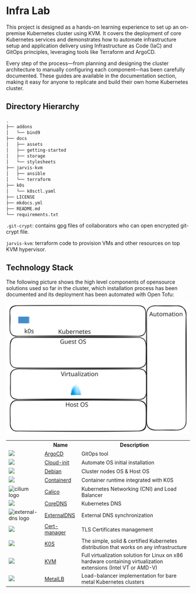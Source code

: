 
# Infra Lab
This project is designed as a hands-on learning experience to set up an on-premise Kubernetes cluster using KVM. It covers the deployment of core Kubernetes services and demonstrates how to automate infrastructure setup and application delivery using Infrastructure as Code (IaC) and GitOps principles, leveraging tools like Terraform and ArgoCD.

Every step of the process—from planning and designing the cluster architecture to manually configuring each component—has been carefully documented. These guides are available in the documentation section, making it easy for anyone to replicate and build their own home Kubernetes cluster.

## Directory Hierarchy

```
.
├── addons
│   └── bind9
├── docs
│   ├── assets
│   ├── getting-started
│   ├── storage
│   └── stylesheets
├── jarvis-kvm
│   ├── ansible
│   └── terraform
├── k0s
│   └── k0sctl.yaml
├── LICENSE
├── mkdocs.yml
├── README.md
└── requirements.txt
```

`.git-crypt`: contains gpg files of collaborators who can open encrypted git-crypt file.

`jarvis-kvm`: terraform code to provision VMs and other resources on top KVM hypervisor.

## Technology Stack

The following picture shows the high level components of opensource solutions used so far in the cluster, which installation process has been documented and its deployment has been automated with Open Tofu:

<p align="center">
  <img src="docs/assets/imgs/tech-stack.svg" width="500"/>
</p>

<div class="d-flex">
<table class="table table-white table-borderer border-dark w-auto align-middle">
    <tr>
        <th></th>
        <th>Name</th>
        <th>Description</th>
    </tr>
    <tr>
        <td><img width="32" src="https://argo-cd.readthedocs.io/en/stable/assets/logo.png"></td>
        <td><a href="https://argo-cd.readthedocs.io/en/stable/">ArgoCD</a></td>
        <td>GitOps tool</td>
    </tr>
    <tr>
        <td><img width="32" src="https://cloudinit.readthedocs.io/en/latest/_static/logo.png"></td>
        <td><a href="https://cloudinit.readthedocs.io/en/latest/">Cloud-init</a></td>
        <td>Automate OS initial installation</td>
    </tr>
    <tr>
        <td><img width="32" src="https://www.debian.org/Pics/openlogo-50.png"></td>
        <td><a href="https://debian.org/">Debian</a></td>
        <td>Cluster nodes OS & Host OS</td>
    </tr>
    <tr>
        <td><img width="32" src="https://landscape.cncf.io/logos/f26381b645b2f14293a2a597bc98b5bbe1e5e086029de41830ba7c667353bf3e.svg"></td>
        <td><a href="https://containerd.io/">Containerd</a></td>
        <td>Container runtime integrated with K0S</td>
    </tr>
    <tr>
        <td><img width="60" src="https://www.tigera.io/app/uploads/2021/07/calico_logo_white.svg" alt="cilium logo"></td>
        <td><a href="https://www.tigera.io/project-calico">Calico</a></td>
        <td>Kubernetes Networking (CNI) and Load Balancer</td>
    </tr>
    <tr>
        <td><img width="32" src="https://coredns.io/images/CoreDNS_Colour_Horizontal.png"></td>
        <td><a href="https://coredns.io/">CoreDNS</a></td>
        <td>Kubernetes DNS</td>
    </tr>
    <tr>
        <td><img width="32" src="https://kubernetes-sigs.github.io/external-dns/v0.15.0/docs/img/external-dns.png" alt="external-dns logo"></td>
        <td><a href="https://kubernetes-sigs.github.io/external-dns/">ExternalDNS</a></td>
        <td>External DNS synchronization</td>
    </tr>
    <tr>
        <td><img width="32" src="https://cert-manager.io/images/cert-manager-logo-icon.svg"></td>
        <td><a href="https://cert-manager.io">Cert-manager</a></td>
        <td>TLS Certificates management</td>
    </tr>
    <tr>
        <td><img width="32" src="https://k0sproject.io/images/k0s_logo.svg"></td>
        <td><a href="https://k0sproject.io/">K0S</a></td>
        <td> The simple, solid & certified Kubernetes distribution that works on any infrastructure</td>
    </tr>
    <tr>
        <td><img width="32" src="https://linux-kvm.org/kvmless/kvmbanner-logo3.png"></td>
        <td><a href="https://linux-kvm.org/page/Main_Page">KVM</a></td>
        <td> Full virtualization solution for Linux on x86 hardware containing virtualization extensions (Intel VT or AMD-V)</td>
    </tr>
    <tr>
        <td><img width="32" src="https://landscape.cncf.io/logos/d19371232c839420223f96327f99332bce52962724a113bd61f3eef10a0bc637.svg"></td>
        <td><a href="https://metallb.io/">MetalLB</a></td>
        <td>Load-balancer implementation for bare metal Kubernetes clusters</td>
    </tr>
</table>
</div>
